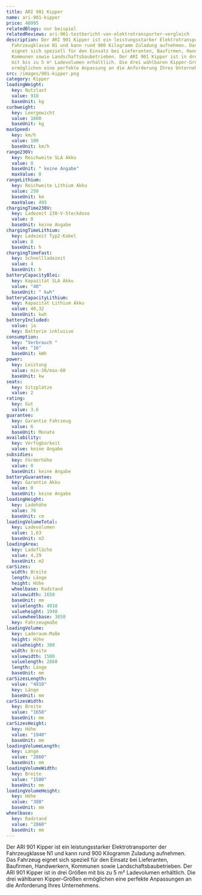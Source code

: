 ```yaml
---
title: ARI 901 Kipper
name: ari-901-kipper
price: 40995
relatedBlogs: nur beispiel
relatedReviews: ari-901-testbericht-von-elektrotransporter-vergleich
description: Der ARI 901 Kipper ist ein leistungsstarker Elektrotransporter der
  Fahrzeugklasse N1 und kann rund 900 Kilogramm Zuladung aufnehmen. Das Fahrzeug
  eignet sich speziell für den Einsatz bei Lieferanten, Baufirmen, Handwerkern,
  Kommunen sowie Landschaftsbaubetrieben. Der ARI 901 Kipper ist in drei Größen
  mit bis zu 5 m² Ladevolumen erhältlich. Die drei wählbaren Kipper-Größen
  ermöglichen eine perfekte Anpassung an die Anforderung Ihres Unternehmens.
src: /images/901-kipper.png
category: Kipper
loadingWeight:
  key: Nutzlast
  value: 910
  baseUnit: kg
curbweight:
  key: Leergewicht
  value: 1600
  baseUnit: kg
maxSpeed:
  key: km/h
  value: 100
  baseUnit: km/h
range230V:
  key: Reichweite SLA Akku
  value: 0
  baseUnit: " keine Angabe"
  maxValue: 0
rangeLithium:
  key: Reichweite Lithium Akku
  value: 250
  baseUnit: km
  maxValue: 495
chargingTime230V:
  key: Ladezeit 230-V-Steckdose
  value: 0
  baseUnit: keine Angabe
chargingTimeLithium:
  key: Ladezeit Typ2-Kabel
  value: 8
  baseUnit: h
chargingTimeFast:
  key: Schnellladezeit
  value: 4
  baseUnit: h
batteryCapacityBlei:
  key: Kapazität SLA Akku
  value: "40"
  baseUnit: " kwh"
batteryCapacityLithium:
  key: Kapazität Lithium Akku
  value: 40,32
  baseUnit: kwh
batteryIncluded:
  value: ja
  key: Batterie inklusive
consumption:
  key: "Verbrauch "
  value: "16"
  baseUnit: kWh
power:
  key: Leistung
  value: min-30/max-60
  baseUnit: kw
seats:
  key: Sitzplätze
  value: 2
rating:
  key: Gut
  value: 3.6
guarantee:
  key: Garantie Fahrzeug
  value: 6
  baseUnit: Monate
availability:
  key: Verfügbarkeit
  value: keine Angabe
subsidies:
  key: Förderhöhe
  value: 0
  baseUnit: keine Angabe
batteryGuarantee:
  key: Garantie Akku
  value: 0
  baseUnit: keine Angabe
loadingHeight:
  key: Ladehöhe
  value: 76
  baseUnit: cm
loadingVolumeTotal:
  key: Ladevolumen
  value: 1,63
  baseUnit: m3
loadingArea:
  key: Ladefläche
  value: 4,29
  baseUnit: m2
carSizes:
  width: Breite
  length: Länge
  height: Höhe
  wheelbase: Radstand
  valuewidth: 1650
  baseUnit: mm
  valuelength: 4910
  valueheight: 1940
  valuewheelbase: 3050
  key: Fahrzeugmaße
loadingVolume:
  key: Laderaum-Maße
  height: Höhe
  valueheight: 380
  width: Breite
  valuewidth: 1500
  valuelength: 2860
  length: Länge
  baseUnit: mm
carSizesLength:
  value: "4910"
  key: Länge
  baseUnit: mm
carSizesWidth:
  key: Breite
  value: "1650"
  baseUnit: mm
carSizesHeight:
  key: Höhe
  value: "1940"
  baseUnit: mm
loadingVolumeLength:
  key: Länge
  value: "2860"
  baseUnit: mm
loadingVolumeWidth:
  key: Breite
  value: "1500"
  baseUnit: mm
loadingVolumeHeight:
  key: Höhe
  value: "380"
  baseUnit: mm
wheelbase:
  key: Radstand
  value: "2860"
  baseUnit: mm
---
```


Der ARI 901 Kipper ist ein leistungsstarker Elektrotransporter der Fahrzeugklasse N1 und kann rund 900 Kilogramm Zuladung aufnehmen. Das Fahrzeug eignet sich speziell für den Einsatz bei Lieferanten, Baufirmen, Handwerkern, Kommunen sowie Landschaftsbaubetrieben. Der ARI 901 Kipper ist in drei Größen mit bis zu 5 m² Ladevolumen erhältlich. Die drei wählbaren Kipper-Größen ermöglichen eine perfekte Anpassungen an die Anforderung Ihres Unternehmens.
